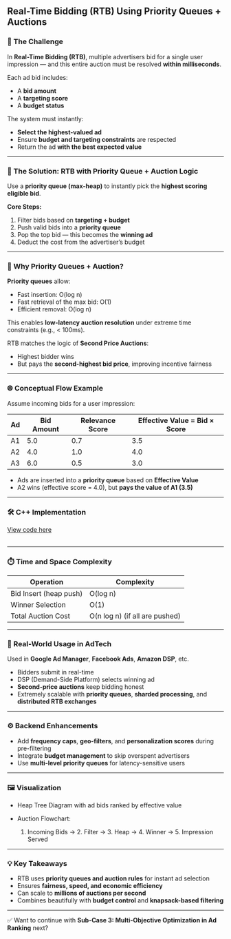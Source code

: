 
##  Real-Time Bidding (RTB) Using Priority Queues + Auctions
### **🎯 The Challenge**

In **Real-Time Bidding (RTB)**, multiple advertisers bid for a single user impression — and this entire auction must be resolved **within milliseconds**.

Each ad bid includes:

* A **bid amount**
* A **targeting score**
* A **budget status**

The system must instantly:

* **Select the highest-valued ad**
* Ensure **budget and targeting constraints** are respected
* Return the ad **with the best expected value**

---

### **🚀 The Solution: RTB with Priority Queue + Auction Logic**

Use a **priority queue (max-heap)** to instantly pick the **highest scoring eligible bid**.

**Core Steps:**

1. Filter bids based on **targeting + budget**
2. Push valid bids into a **priority queue**
3. Pop the top bid — this becomes the **winning ad**
4. Deduct the cost from the advertiser’s budget

---

### **🧠 Why Priority Queues + Auction?**

**Priority queues** allow:

* Fast insertion: O(log n)
* Fast retrieval of the max bid: O(1)
* Efficient removal: O(log n)

This enables **low-latency auction resolution** under extreme time constraints (e.g., < 100ms).

RTB matches the logic of **Second Price Auctions**:

* Highest bidder wins
* But pays the **second-highest bid price**, improving incentive fairness

---

### **🌐 Conceptual Flow Example**

Assume incoming bids for a user impression:

| Ad | Bid Amount | Relevance Score | Effective Value = Bid × Score |
| -- | ---------- | --------------- | ----------------------------- |
| A1 | 5.0        | 0.7             | 3.5                           |
| A2 | 4.0        | 1.0             | 4.0                           |
| A3 | 6.0        | 0.5             | 3.0                           |

* Ads are inserted into a **priority queue** based on **Effective Value**
* A2 wins (effective score = 4.0), but **pays the value of A1 (3.5)**

---


### 🛠 C++ Implementation
[View code here](https://github.com/bhumikanaik126/APS-Portfolio/blob/main/codes/b3.cpp)<br><br>

---

### **⏱️ Time and Space Complexity**

| Operation              | Complexity                     |
| ---------------------- | ------------------------------ |
| Bid Insert (heap push) | O(log n)                       |
| Winner Selection       | O(1)                           |
| Total Auction Cost     | O(n log n) (if all are pushed) |

---

### **🧪 Real-World Usage in AdTech**

Used in **Google Ad Manager**, **Facebook Ads**, **Amazon DSP**, etc.

* Bidders submit in real-time
* DSP (Demand-Side Platform) selects winning ad
* **Second-price auctions** keep bidding honest
* Extremely scalable with **priority queues**, **sharded processing**, and **distributed RTB exchanges**

---

### **⚙️ Backend Enhancements**

* Add **frequency caps**, **geo-filters**, and **personalization scores** during pre-filtering
* Integrate **budget management** to skip overspent advertisers
* Use **multi-level priority queues** for latency-sensitive users

---

### **🖼️ Visualization**

* Heap Tree Diagram with ad bids ranked by effective value
* Auction Flowchart:

  1. Incoming Bids → 2. Filter → 3. Heap → 4. Winner → 5. Impression Served

---

### **💡 Key Takeaways**

* RTB uses **priority queues and auction rules** for instant ad selection
* Ensures **fairness, speed, and economic efficiency**
* Can scale to **millions of auctions per second**
* Combines beautifully with **budget control** and **knapsack-based filtering**

---

✅ Want to continue with **Sub-Case 3: Multi-Objective Optimization in Ad Ranking** next?
